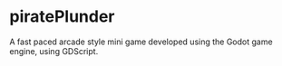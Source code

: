 # piratePlunder
A fast paced arcade style mini game developed using the Godot game engine, using GDScript. 
